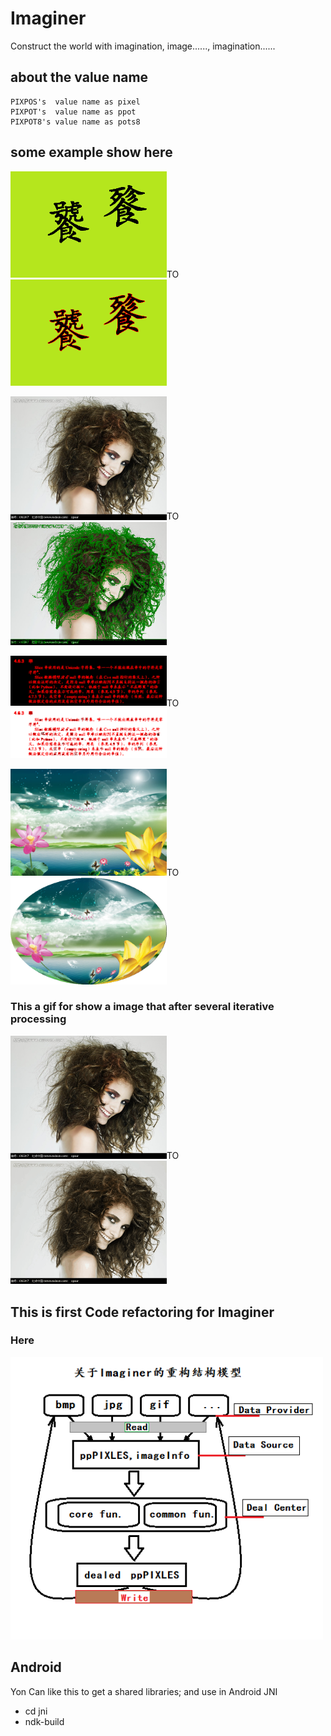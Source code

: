 # Imaginer

 Construct the world with imagination, image......, imagination......

## about the value name

    PIXPOS's  value name as pixel
    PIXPOT's  value name as ppot
    PIXPOT8's value name as pots8

## some example show here

<img src="./doc/old1.bmp" width="250"/>TO<img src="./doc/result.bmp" width="250"/>

<img src="./doc/old3.bmp" width="250"/>TO<img src="./doc/result3.bmp" width="250"/>

<img src="./doc/old4.bmp" width="250"/>TO<img src="./doc/result4.bmp" width="250"/>

<img src="./doc/old2.bmp" width="250"/>TO<img src="./doc/result2.bmp" width="250"/>

### This a  gif for show a image that after several iterative processing

<img src="./doc/old3.bmp" width="250"/>TO<img src="./doc/change.gif" width="250"/>


## This is first Code refactoring for Imaginer

### Here

<img src="./doc/Imaginer recode.bmp" width="500" />

## Android

 Yon Can like this to get a shared libraries; and use in Android JNI
 - cd jni
 - ndk-build

